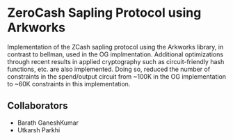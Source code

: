 # ZeroCash Sapling Protocol using Arkworks

Implementation of the ZCash sapling protocol using the Arkworks library, in contrast to bellman, used in the OG implmentation. Additional optimizations through recent results in applied cryptography such as circuit-friendly hash functions, etc. are also implemented. Doing so, reduced the number of constraints in the spend/output circuit from ~100K in the OG implementation to ~60K constraints in this implementation.

## Collaborators

- Barath GaneshKumar
- Utkarsh Parkhi
